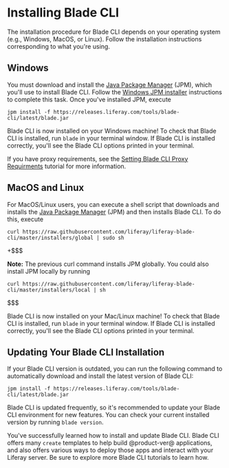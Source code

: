 # Installing Blade CLI [](id=installing-blade-cli)

The installation procedure for Blade CLI depends on your operating system (e.g.,
Windows, MacOS, or Linux). Follow the installation instructions corresponding to
what you're using.

## Windows [](id=windows)

You must download and install the [Java Package Manager](http://jpm4j.org)
(JPM), which you'll use to install Blade CLI. Follow the
[Windows JPM installer](http://jpm4j.org/#!/md/windows) instructions to complete
this task. Once you've installed JPM, execute

    jpm install -f https://releases.liferay.com/tools/blade-cli/latest/blade.jar

Blade CLI is now installed on your Windows machine! To check that Blade CLI is
installed, run `blade` in your terminal window. If Blade CLI is installed
correctly, you'll see the Blade CLI options printed in your terminal.

If you have proxy requirements, see the
[Setting Blade CLI Proxy Requirments](/develop/tutorials/-/knowledge_base/7-0/setting-blade-cli-proxy-requirments)
tutorial for more information.
    
## MacOS and Linux [](id=macos-and-linux)

For MacOS/Linux users, you can execute a shell script that downloads and
installs the [Java Package Manager](http://jpm4j.org) (JPM) and then installs
Blade CLI. To do this, execute

    curl https://raw.githubusercontent.com/liferay/liferay-blade-cli/master/installers/global | sudo sh

+$$$

**Note:** The previous curl command installs JPM globally. You could also
install JPM locally by running

    curl https://raw.githubusercontent.com/liferay/liferay-blade-cli/master/installers/local | sh

$$$

Blade CLI is now installed on your Mac/Linux machine! To check that Blade CLI is
installed, run `blade` in your terminal window. If Blade CLI is installed
correctly, you'll see the Blade CLI options printed in your terminal.

## Updating Your Blade CLI Installation [](id=verifying-your-blade-cli-installation)

If your Blade CLI version is outdated, you can run the following command to
automatically download and install the latest version of Blade CLI:

    jpm install -f https://releases.liferay.com/tools/blade-cli/latest/blade.jar

<!--
    blade update

For Windows users, the `blade update` command does not work because Windows
cannot update a file that is currently in use. To bypass this issue, you can use
JPM to update your version of Blade CLI:

    jpm install -f com.liferay.blade.cli
-->

Blade CLI is updated frequently, so it's recommended to update your Blade CLI
environment for new features. You can check your current installed version by
running `blade version`.

You've successfully learned how to install and update Blade CLI. Blade CLI
offers many `create` templates to help build @product-ver@ applications, and
also offers various ways to deploy those apps and interact with your Liferay
server. Be sure to explore more Blade CLI tutorials to learn how.
